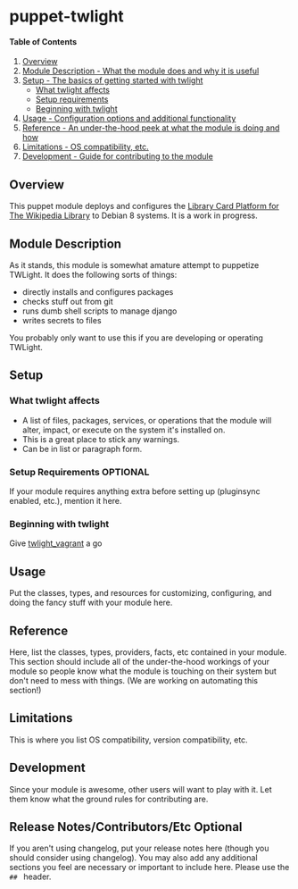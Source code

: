 # puppet-twlight

#### Table of Contents

1. [Overview](#overview)
2. [Module Description - What the module does and why it is useful](#module-description)
3. [Setup - The basics of getting started with twlight](#setup)
    * [What twlight affects](#what-twlight-affects)
    * [Setup requirements](#setup-requirements)
    * [Beginning with twlight](#beginning-with-twlight)
4. [Usage - Configuration options and additional functionality](#usage)
5. [Reference - An under-the-hood peek at what the module is doing and how](#reference)
5. [Limitations - OS compatibility, etc.](#limitations)
6. [Development - Guide for contributing to the module](#development)

## Overview

This puppet module deploys and configures the [Library Card Platform for The Wikipedia Library](https://github.com/WikipediaLibrary/TWLight) to Debian 8 systems.
It is a work in progress.

## Module Description

As it stands, this module is somewhat amature attempt to puppetize TWLight.
It does the following sorts of things:
 * directly installs and configures packages
 * checks stuff out from git
 * runs dumb shell scripts to manage django
 * writes secrets to files

You probably only want to use this if you are developing or operating TWLight.


## Setup

### What twlight affects

* A list of files, packages, services, or operations that the module will alter,
  impact, or execute on the system it's installed on.
* This is a great place to stick any warnings.
* Can be in list or paragraph form.

### Setup Requirements **OPTIONAL**

If your module requires anything extra before setting up (pluginsync enabled,
etc.), mention it here.

### Beginning with twlight

Give [twlight_vagrant](https://github.com/WikipediaLibrary/twlight_vagrant) a go

## Usage

Put the classes, types, and resources for customizing, configuring, and doing
the fancy stuff with your module here.

## Reference

Here, list the classes, types, providers, facts, etc contained in your module.
This section should include all of the under-the-hood workings of your module so
people know what the module is touching on their system but don't need to mess
with things. (We are working on automating this section!)

## Limitations

This is where you list OS compatibility, version compatibility, etc.

## Development

Since your module is awesome, other users will want to play with it. Let them
know what the ground rules for contributing are.

## Release Notes/Contributors/Etc **Optional**

If you aren't using changelog, put your release notes here (though you should
consider using changelog). You may also add any additional sections you feel are
necessary or important to include here. Please use the `## ` header.
